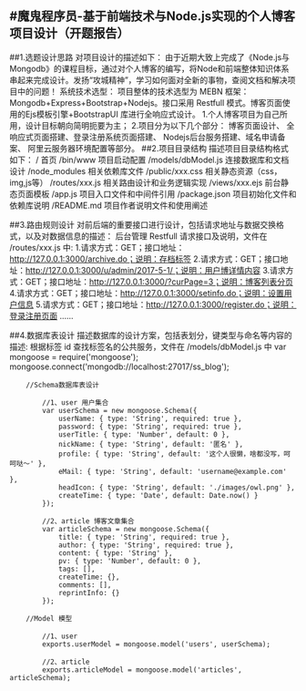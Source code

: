 #魔鬼程序员-基于前端技术与Node.js实现的个人博客项目设计（开题报告）
---
##1.选题设计思路
	对项目设计的描述如下：
		由于近期大致上完成了《Node.js与Mongodb》的课程目标，通过对个人博客的编写，将Node和前端整体知识体系串起来完成设计。发扬“攻城精神”，学习如何面对全新的事物，查阅文档和解决项目中的问题！
	系统技术选型：
		项目整体的技术选型为 MEBN 框架： Mongodb+Express+Bootstrap+Nodejs。接口采用
		Restfull 模式。博客页面使用的Ejs模板引擎+BootstrapUI 库进行全响应式设计。
		1.个人博客项目为自己所用，设计目标朝向简明扼要为主；
		2.项目分为以下几个部分： 博客页面设计、 全响应式页面搭建、登录注册系统页面搭建、
							  Nodejs后台服务搭建、域名申请备案、 阿里云服务器环境配置等部分。
##2.项目目录结构
	描述项目目录结构格式如下：
		/						首页
	    /bin/www				项目启动配置
		/models/dbModel.js		连接数据库和文档设计
		/node_modules			相关依赖库文件
		/public/xxx.css			相关静态资源（css，img,js等）
		/routes/xxx.js			相关路由设计和业务逻辑实现
		/views/xxx.ejs			前台静态页面模板
		/app.js					项目入口文件和中间件引用
		/package.json			项目初始化文件和依赖库说明
		/README.md				项目作者说明文件和使用阐述

##3.路由规则设计
	对前后端的重要接口进行设计，包括请求地址与数据交换格式，以及对数据信息的描述：
		后台管理 Restfull 请求接口及说明，文件在 /routes/xxx.js 中:
			1.请求方式：GET；接口地址：http://127.0.0.1:3000/archive.do；说明：存档标签
			2.请求方式：GET；接口地址：http://127.0.0.1:3000/u/admin/2017-5-1/；说明：用户博详情内容
			3.请求方式：GET；接口地址：http://127.0.0.1:3000/?curPage=3；说明：博客列表分页
			4.请求方式：GET；接口地址：http://127.0.0.1:3000/setinfo.do；说明：设置用户信息
			5.请求方式：GET；接口地址：http://127.0.0.1:3000/register.do；说明：登录注册页面
			......

##4.数据库表设计
	描述数据库的设计方案，包括表划分，键类型与命名等内容的描述:
		根据标签 id 查找标签名的公共服务，文件在 /models/dbModel.js 中
			var mongoose = require('mongoose');
			mongoose.connect('mongodb://localhost:27017/ss_blog');

		//Schema数据库表设计

			//1、user 用户集合
			var userSchema = new mongoose.Schema({
			    userName: { type: 'String', required: true },
			    password: { type: 'String', required: true },
			    userTitle: { type: 'Number', default: 0 },
			    nickName: { type: 'String', default: '匿名' },
			    profile: { type: 'String', default: '这个人很懒，啥都没写，呵呵哒～' },
			    eMail: { type: 'String', default: 'username@example.com' },
			    headIcon: { type: 'String', default: './images/owl.png' },
			    createTime: { type: 'Date', default: Date.now() }
			});
			
			//2、article 博客文章集合
			var articleSchema = new mongoose.Schema({
			    title: { type: 'String', required: true },
			    author: { type: 'String', required: true },
			    content: { type: 'String' },
			    pv: { type: 'Number', default: 0 },
			    tags: [],
			    createTime: {},
			    comments: [],
			    reprintInfo: {}
			});			
			
		//Model 模型
		
			//1、user
			exports.userModel = mongoose.model('users', userSchema);
			
			//2、article
			exports.articleModel = mongoose.model('articles', articleSchema);
			